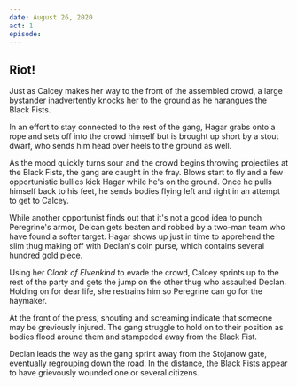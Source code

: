```yaml
---
date: August 26, 2020
act: 1
episode: 
---
```

##  Riot!

Just as Calcey makes her way to the front of the assembled crowd, a large bystander inadvertently knocks her to the ground as he harangues the Black Fists.

In an effort to stay connected to the rest of the gang, Hagar grabs onto a rope and sets off into the crowd himself but is brought up short by a stout dwarf, who sends him head over heels to the ground as well.

As the mood quickly turns sour and the crowd begins throwing projectiles at the Black Fists, the gang are caught in the fray. Blows start to fly and a few opportunistic bullies kick Hagar while he's on the ground. Once he pulls himself back to his feet, he sends bodies flying left and right in an attempt to get to Calcey.

While another opportunist finds out that it's not a good idea to punch Peregrine's armor, Delcan gets beaten and robbed by a two-man team who have found a softer target. Hagar shows up just in time to apprehend the slim thug making off with Declan's coin purse, which contains several hundred gold piece.

Using her C*loak of Elvenkind* to evade the crowd, Calcey sprints up to the rest of the party and gets the jump on the other thug who assaulted Declan. Holding on for dear life, she restrains him so Peregrine can go for the haymaker.

At the front of the press, shouting and screaming indicate that someone may be greviously injured. The gang struggle to hold on to their position as bodies flood around them and stampeded away from the Black Fist.

Declan leads the way as the gang sprint away from the Stojanow gate, eventually regrouping down the road. In the distance, the Black Fists appear to have grievously wounded one or several citizens.
